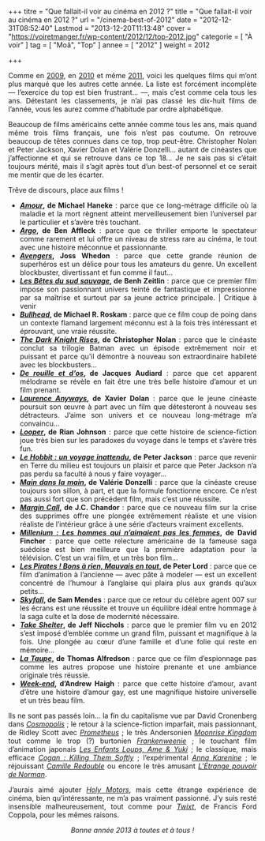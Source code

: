 +++
titre = "Que fallait-il voir au cinéma en 2012 ?"
title = "Que fallait-il voir au cinéma en 2012 ?"
url = "/cinema-best-of-2012"
date = "2012-12-31T08:52:40"
Lastmod = "2013-12-20T11:13:48"
cover = "https://voiretmanger.fr/wp-content/2012/12/top-2012.jpg"
categorie = [ "À voir" ]
tag = [ "Moâ", "Top" ]
annee = [ "2012" ]
weight = 2012

+++

<p style="text-align: justify">Comme en <a href="https://voiretmanger.fr/2009/12/26/cinema-the-very-best-of-2009/" title="Cinéma : the very best-of 2009">2009</a>, en <a href="https://voiretmanger.fr/2010/12/26/cinema-best-of-2010/" title="Cinéma : le meilleur du meilleur en 2010">2010</a> et même <a href="https://voiretmanger.fr/2011/12/31/cinema-best-of-2011/" title="Cinéma : ce qu’il ne fallait pas rater en 2011">2011</a>, voici les quelques films qui m’ont plus marqué que les autres cette année. La liste est forcément incomplète — l’exercice du top est bien frustrant… —, mais c’est comme cela tous les ans. Détestant les classements, je n’ai pas classé les dix-huit films de l’année, vous les aurez comme d’habitude par ordre alphabétique.</p>
<p style="text-align: justify">Beaucoup de films américains cette année comme tous les ans, mais quand même trois films français, une fois n&rsquo;est pas coutume. On retrouve beaucoup de têtes connues dans ce top, trop peut-être. Christopher Nolan et Peter Jackson, Xavier Dolan et Valérie Donzelli… autant de cinéastes que j&rsquo;affectionne et qui se retrouve dans ce top 18… Je ne sais pas si c&rsquo;était toujours mérité, mais il s&rsquo;agit après tout d&rsquo;un best-of personnel et ce serait me mentir que de les écarter.</p>
<p>Trêve de discours, place aux films !</p>
<ul style="text-align: justify">
<li><strong><a href="https://voiretmanger.fr/2012/10/25/amour-haneke-palme-or-2012/" title="Amour, Michael Haneke (Palme d'or 2012) - À voir et à manger"><em>Amour</em></a>, de Michael Haneke</strong> : parce que ce long-métrage difficile où la maladie et la mort règnent atteint merveilleusement bien l’universel par le particulier et s’avère très touchant.</li>
<li><strong><a href="https://voiretmanger.fr/2012/11/11/argo-affleck/" title="Argo, Ben Affleck - À voir et à manger"><em>Argo</em></a>, de Ben Affleck</strong> : parce que ce thriller emporte le spectateur comme rarement et lui offre un niveau de stress rare au cinéma, le tout avec une histoire méconnue et passionnante.</li>
<li><strong><a href="https://voiretmanger.fr/2012/04/26/avengers-whedon/" title="Avengers, Joss Whedon - À voir et à manger"><em>Avengers</em></a>, Joss Whedon</strong> : parce que cette grande réunion de superhéros est un délice pour tous les amateurs du genre. Un excellent blockbuster, divertissant et fun comme il faut…</li>
<li><strong><a href="https://voiretmanger.fr/2013/01/01/betes-sud-sauvage-zeitlin/" title="Les Bêtes du sud sauvage, Benh Zeitlin - À voir et à manger"><em>Les Bêtes du sud sauvage</em></a>, de Benh Zeitlin</strong> : parce que ce premier film impose son passionnant univers teinté de fantastique et impressionne par sa maîtrise et surtout par sa jeune actrice principale. | Critique à venir</li>
<li><strong><a href="https://voiretmanger.fr/2012/02/23/bullhead-roskam/" title="Bullhead, Michael R. Roskam - À voir et à manger"><em>Bullhead</em></a>, de Michael R. Roskam</strong> : parce que ce film coup de poing dans un contexte flamand largement méconnu est à la fois très intéressant et éprouvant, une vraie réussite.</li>
<li><strong><a href="https://voiretmanger.fr/2012/07/25/dark-knight-rises-nolan/" title="The Dark Knight Rises, Christopher Nolan - À voir et à manger"><em>The Dark Knight Rises</em></a>, de Christopher Nolan</strong> : parce que le cinéaste conclut sa trilogie Batman avec un épisode extrêmement noir et puissant et parce qu’il démontre à nouveau son extraordinaire habileté avec les blockbusters…</li>
<li><strong><a href="https://voiretmanger.fr/2012/05/24/rouille-os-audiard/" title="De rouille et d'os, Jacques Audiard - À voir et à manger"><em>De rouille et d’os</em></a>, de Jacques Audiard</strong> : parce que cet apparent mélodrame se révèle en fait être une très belle histoire d’amour et un film prenant.</li>
<li><strong><a href="https://voiretmanger.fr/2012/08/11/laurence-anyways-dolan/" title="Laurence Anyways, Xavier Dolan - À voir et à manger"><em>Laurence Anyways</em></a>, de Xavier Dolan</strong> : parce que le jeune cinéaste poursuit son œuvre à part avec un film que détesteront à nouveau ses détracteurs. J’aime son univers et ce nouveau long-métrage m’a convaincu…</li>
<li><strong><a href="https://voiretmanger.fr/2012/10/31/looper-johnson/" title="Looper, Rian Johnson - À voir et à manger"><em>Looper</em></a>, de Rian Johnson</strong> : parce que cette histoire de science-fiction joue très bien sur les paradoxes du voyage dans le temps et s’avère très fun.</li>
<li><strong><a href="https://voiretmanger.fr/2012/12/13/hobbit-voyage-inattendu-jackson/" title="Le Hobbit : un voyage inattendu, Peter Jackson - À voir et à manger"><em>Le Hobbit : un voyage inattendu</em></a>, de Peter Jackson</strong> : parce que revenir en Terre du milieu est toujours un plaisir et parce que Peter Jackson n’a pas perdu sa faculté à nous y faire voyager…</li>
<li><strong><a href="https://voiretmanger.fr/2012/11/28/main-dans-la-main-donzelli/" title="Main dans la main, Valérie Donzelli - À voir et à manger"><em>Main dans la main</em></a>, de Valérie Donzelli</strong> : parce que la cinéaste creuse toujours son sillon, à part, et que la formule fonctionne encore. Ce n’est pas aussi fort que son précédent film, mais c’est une réussite.</li>
<li><strong><a href="https://voiretmanger.fr/2012/05/04/margin-call-chandor/" title="Margin Call, J.C. Chandor - À voir et à manger"><em>Margin Call</em></a>, de J.C. Chandor</strong> : parce que ce nouveau film sur la crise des supprimes offre une plongée extrêmement réaliste et une vision réaliste de l’intérieur grâce à une série d’acteurs vraiment excellents.</li>
<li><strong><a href="https://voiretmanger.fr/2012/01/19/millenium-hommes-aimaient-pas-femmes-fincher/" title="Millenium : Les hommes qui n’aimaient pas les femmes, David Fincher - À voir et à manger"><em>Millenium : Les hommes qui n’aimaient pas les femmes</em></a>, de David Fincher</strong> : parce que cette relecture américaine de la fameuse saga suédoise est bien meilleure que la première adaptation pour la télévision. C’est un vrai film, et un très bon film…</li>
<li><strong><a href="https://voiretmanger.fr/pirates-bons-rien-mauvais-tout-lord/" title="Les Pirates ! Bons à rien, Mauvais en tout, Peter Lord"><em>Les Pirates ! Bons à rien, Mauvais en tout</em></a>, de Peter Lord</strong> : parce que ce film d’animation à l’ancienne — avec pâte à modeler — est un excellent concentré de l’humour à l’anglaise qui plaira plus aux grands qu’aux petits…</a></li>
<li><strong><a href="https://voiretmanger.fr/2012/04/10/pirates-bons-rien-mauvais-tout-lord/" title="Les Pirates ! Bons à rien, Mauvais en tout, Peter Lord - À voir et à manger"><em>Skyfall</em></a>, de Sam Mendes</strong> : parce que ce retour du célèbre agent 007 sur les écrans est une réussite et trouve un équilibre idéal entre hommage à la saga culte et la dose de modernité nécessaire.</li>
<li><strong><a href="https://voiretmanger.fr/2012/01/02/take-shelter-nichols/" title="Take Shelter, Jeff Nichols - À voir et à manger"><em>Take Shelter</em></a>, de Jeff Nicchols</strong> : parce que le premier film vu en 2012 s’est imposé d’emblée comme un grand film, puissant et magnifique à la fois. Une plongée au cœur d’une famille et d’une folie qui reste en mémoire…</li>
<li><strong><a href="https://voiretmanger.fr/2012/02/09/taupe-alfredson/" title="La Taupe, Thomas Alfredson - À voir et à manger"><em>La Taupe</em></a>, de Thomas Alfredson</strong> : parce que ce film d’espionnage pas comme les autres propose une histoire prenante et une ambiance originale très réussie.</li>
<li><strong><a href="https://voiretmanger.fr/2012/04/21/week-end-haigh/" title="Week-end, Andrew Haigh - À voir et à manger"><em>Week-end</em></a>, d’Andrew Haigh</strong> : parce que cette histoire d’amour, avant d’être une histoire d’amour gay, est une magnifique histoire universelle et un très beau film.</li>
</ul>
<p style="text-align: justify">Ils ne sont pas passés loin… la fin du capitalisme vue par David Cronenberg dans <a href="https://voiretmanger.fr/2012/06/02/cosmopolis-cronenberg/" title="Cosmopolis, David Cronenberg - À voir et à manger"><em>Cosmopolis</em></a> ; le retour à la science-fiction imparfait, mais passionnant, de Ridley Scott avec <a href="https://voiretmanger.fr/2012/05/31/prometheus-scott/" title="Prometheus, Ridley Scott - À voir et à manger"><em>Prometheus</em></a> ; le très Andersonien <a href="https://voiretmanger.fr/2012/05/19/moonrise-kingdom-anderson/" title="Moonrise Kingdom, Wes Anderson - À voir et à manger"><em>Moonrise Kingdom</em></a> tout comme le trop (?) burtonien <a href="https://voiretmanger.fr/2012/11/06/frankenweenie-burton/" title="Frankenweenie, Tim Burton - À voir et à manger"><em>Frankenweenie</em></a> ; le touchant film d’animation japonais <a href="https://voiretmanger.fr/2012/09/10/enfants-loups-ame-yuki-hosoda/" title="Les Enfants Loups, Ame &amp; Yuki, Mamoru Hosoda - À voir et à manger"><em>Les Enfants Loups, Ame &amp; Yuki</em></a> ; le classique, mais efficace <a href="https://voiretmanger.fr/2012/12/11/cogan-killing-them-softly-dominik/" title="Cogan : Killing Them Softly, Andrew Dominik - À voir et à manger"><em>Cogan : Killing Them Softly</em></a> ; l’expérimental <a href="https://voiretmanger.fr/2012/12/08/anna-karenine-wright/" title="Anna Karenine, Joe Wright - À voir et à manger"><em>Anna Karenine</em></a> ; le réjouissant <a href="https://voiretmanger.fr/2012/10/03/camille-redouble-lvovsky/" title="Camille Redouble, Noémie Lvovsky - À voir et à manger"><em>Camille Redouble</em></a> ou encore le très amusant <a href="https://voiretmanger.fr/2012/08/25/etrange-pouvoir-norman-fell-butler/" title="L'Étrange pouvoir de Norman, Sam Fell et Chris Butler - À voir et à manger"><em>L’Étrange pouvoir de Norman</em></a>.</p>
<p style="text-align: justify">J&rsquo;aurais aimé ajouter <a href="https://voiretmanger.fr/2012/07/06/holy-motors-carax/" title="Holy Motors, Leos Carax"><em>Holy Motors</em></a>, mais cette étrange expérience de cinéma, bien qu&rsquo;intéressante, ne m&rsquo;a pas vraiment passionné. J&rsquo;y suis resté insensible malheureusement, tout comme pour <a href="https://voiretmanger.fr/2012/04/17/twixt-coppola/" title="Twixt, Francis Ford Coppola"><em>Twixt</em></a>, de Francis Ford Coppola, pour les mêmes raisons.</p>
<p style="text-align: center"><em>Bonne année 2013 à toutes et à tous !</em></p>


